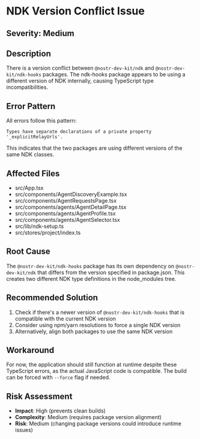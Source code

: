 # NDK Version Conflict Issue

## Severity: Medium

## Description
There is a version conflict between `@nostr-dev-kit/ndk` and `@nostr-dev-kit/ndk-hooks` packages. The ndk-hooks package appears to be using a different version of NDK internally, causing TypeScript type incompatibilities.

## Error Pattern
All errors follow this pattern:
```
Types have separate declarations of a private property '_explicitRelayUrls'.
```

This indicates that the two packages are using different versions of the same NDK classes.

## Affected Files
- src/App.tsx
- src/components/AgentDiscoveryExample.tsx
- src/components/AgentRequestsPage.tsx
- src/components/agents/AgentDetailPage.tsx
- src/components/agents/AgentProfile.tsx
- src/components/agents/AgentSelector.tsx
- src/lib/ndk-setup.ts
- src/stores/project/index.ts

## Root Cause
The `@nostr-dev-kit/ndk-hooks` package has its own dependency on `@nostr-dev-kit/ndk` that differs from the version specified in package.json. This creates two different NDK type definitions in the node_modules tree.

## Recommended Solution
1. Check if there's a newer version of `@nostr-dev-kit/ndk-hooks` that is compatible with the current NDK version
2. Consider using npm/yarn resolutions to force a single NDK version
3. Alternatively, align both packages to use the same NDK version

## Workaround
For now, the application should still function at runtime despite these TypeScript errors, as the actual JavaScript code is compatible. The build can be forced with `--force` flag if needed.

## Risk Assessment
- **Impact**: High (prevents clean builds)
- **Complexity**: Medium (requires package version alignment)
- **Risk**: Medium (changing package versions could introduce runtime issues)